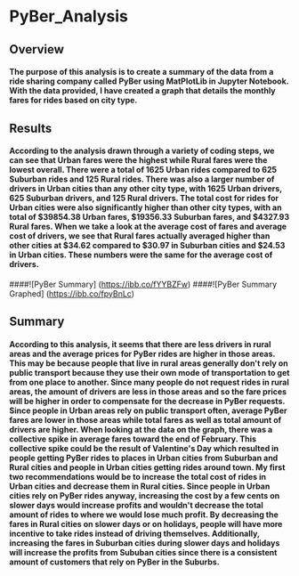# PyBer_Analysis
## Overview
#### The purpose of this analysis is to create a summary of the data from a ride sharing company called PyBer using MatPlotLib in Jupyter Notebook. With the data provided, I have created a graph that details the monthly fares for rides based on city type. 
## Results
#### According to the analysis drawn through a variety of coding steps, we can see that Urban fares were the highest while Rural fares were the lowest overall. There were a total of 1625 Urban rides compared to 625 Suburban rides and 125 Rural rides. There was also a larger number of drivers in Urban cities than any other city type, with 1625 Urban drivers, 625 Suburban drivers, and 125 Rural drivers. The total cost for rides for Urban cities were also significantly higher than other city types, with an total of $39854.38 Urban fares, $19356.33 Suburban fares, and $4327.93 Rural fares. When we take a look at the average cost of fares and average cost of drivers, we see that Rural fares actually averaged higher than other cities at $34.62 compared to $30.97 in Suburban cities and $24.53 in Urban cities. These numbers were the same for the average cost of drivers. 
####![PyBer Summary] (https://ibb.co/fYYBZFw)
####![PyBer Summary Graphed] (https://ibb.co/fpyBnLc)
## Summary
#### According to this analysis, it seems that there are less drivers in rural areas and the average prices for PyBer rides are higher in those areas. This may be because people that live in rural areas generally don't rely on public transport because they use their own mode of transportation to get from one place to another. Since many people do not request rides in rural areas, the amount of drivers are less in those areas and so the fare prices will be higher in order to compensate for the decrease in PyBer requests. Since people in Urban areas rely on public transport often, average PyBer fares are lower in those areas while total fares as well as total amount of drivers are higher. When looking at the data on the graph, there was a collective spike in average fares toward the end of February. This collective spike could be the result of Valentine's Day which resulted in people getting PyBer rides to places in Urban cities from Suburban and Rural cities and people in Urban cities getting rides around town. My first two recommendations would be to increase the total cost of rides in Urban cities and decrease them in Rural cities. Since people in Urban cities rely on PyBer rides anyway, increasing the cost by a few cents on slower days would increase profits and wouldn't decrease the total amount of rides to where we would lose much profit. By decreasing the fares in Rural cities on slower days or on holidays, people will have more incentive to take rides instead of driving themselves. Additionally, increasing the fares in Suburban cities during slower days and holidays will increase the profits from Sububan cities since there is a consistent amount of customers that rely on PyBer in the Suburbs. 
